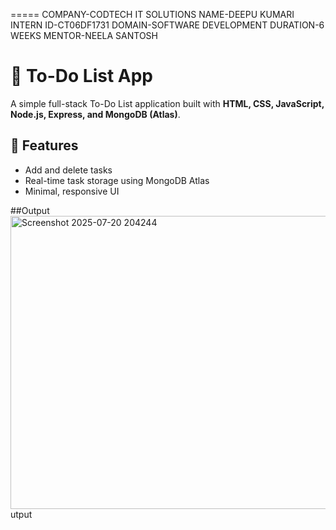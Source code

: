 ===== COMPANY-CODTECH IT SOLUTIONS
NAME-DEEPU KUMARI 
INTERN ID-CT06DF1731 
DOMAIN-SOFTWARE DEVELOPMENT 
DURATION-6 WEEKS
MENTOR-NEELA SANTOSH

# 📝 To-Do List App

A simple full-stack To-Do List application built with **HTML, CSS, JavaScript, Node.js, Express, and MongoDB (Atlas)**.

## 🚀 Features
- Add and delete tasks
- Real-time task storage using MongoDB Atlas
- Minimal, responsive UI

##Output
<img width="668" height="469" alt="Screenshot 2025-07-20 204244" src="https://github.com/user-attachments/assets/5db6836b-6c7a-4db8-b6ef-b008fa994cfc" />
utput

